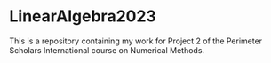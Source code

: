 # LinearAlgebra2023

This is a repository containing my work for Project 2 of the Perimeter Scholars International course on Numerical Methods.


